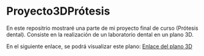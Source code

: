 # Proyecto3DPrótesis

En este repositrio mostraré una parte de mi proyecto final de curso (Prótesis dental). Consiste en la realización de un laboratorio dental en un plano 3D. 

En el siguiente enlace, se podrá visualizar este plano:
[Enlace del plano 3D](https://a360.co/3ttfR1Q)
